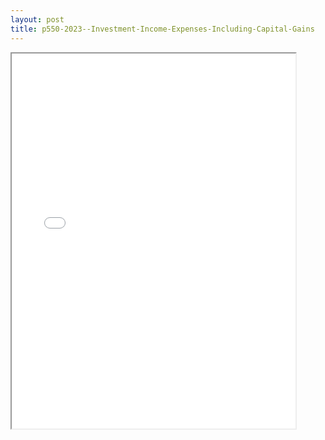 ```yaml
---
layout: post
title: p550-2023--Investment-Income-Expenses-Including-Capital-Gains
---
```


<div class="pdf-container">
<iframe src="/ea//_pdf-2-md/p550-2023--Investment-Income-Expenses-Including-Capital-Gains.pdf" height="600" width="90%" allowFullScreen="true"></iframe>
</div>

